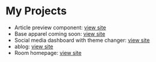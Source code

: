 <h1>My Projects</h1>
<ul>

<li>Article preview component: <a href="https://srivarshan12.github.io/myprojects/article-preview-component-master/index.html">view site</a></li>
  
<li>Base apparel coming soon:   <a href="https://myprojects-n06lu5ylf.vercel.app/">view site</a></li>

<li>Social media dashboard with theme changer:  <a href="https://theme-switcher-n1yl9fm5q.vercel.app/">view site</a></li>

<li>ablog: <a href="http://srivarshan12.pythonanywhere.com">view site</a></li>

<li>Room homepage: <a href="https://roomhomepage-rosy.vercel.app/">view site</a></li>

<ul>
